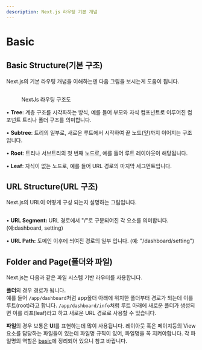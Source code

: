 ```yaml
---
description: Next.js 라우팅 기본 개념
---
```


# Basic

## Basic Structure(기본 구조)

Next.js의 기본 라우팅 개념을 이해하는덴 다음 그림을 보시는게 도움이 됩니다.

<figure><img src="https://nextjs.org/_next/image?url=%2Fdocs%2Fdark%2Fterminology-component-tree.png&#x26;w=1920&#x26;q=75" alt=""><figcaption><p>NextJs 라우팅 구조도</p></figcaption></figure>

• **Tree**: 계층 구조를 시각화하는 방식, 예를 들어 부모와 자식 컴포넌트로 이루어진 컴포넌트 트리나 폴더 구조를 의미합니다.

• **Subtree**: 트리의 일부로, 새로운 루트에서 시작하여 끝 노드(잎)까지 이어지는 구조입니다.

• **Root**: 트리나 서브트리의 첫 번째 노드로, 예를 들어 루트 레이아웃이 해당됩니다.

• **Leaf**: 자식이 없는 노드로, 예를 들어 URL 경로의 마지막 세그먼트입니다.

## URL Structure(URL 구조)

Next.js의 URL이 어떻게 구성 되는지 설명하는 그림입니다.

<figure><img src="https://nextjs.org/_next/image?url=%2Fdocs%2Fdark%2Fterminology-url-anatomy.png&#x26;w=1920&#x26;q=75" alt=""><figcaption></figcaption></figure>

• **URL Segment:** URL 경로에서 "/"로 구분되어진 각 요소를 의미합니다. (예:dashboard, setting)

• **URL Path:** 도메인 이후에 씌여진 경로의 일부 입니다. (예: "/dashboard/setting")

## Folder and Page(폴더와 파일)

Next.js는 다음과 같은 파일 시스템 기반 라우터를 사용합니다.

**폴더**의 경우 경로가 됩니다.<br>
예를 들어 `/app/dashboard`처럼 app폴더 아래에 위치한 폴더부터 경로가 되는데 이를 루트(root)라고 합니다.
`/app/dashboard/info`처럼 루트 아래에 새로운 폴더가 생성되면 이를 리프(leaf)라고 하고 새로운 URL 경로로 사용할 수 있습니다.

**파일**의 경우 보통은 **UI**를 표현하는데 많이 사용됩니다.
레이아웃 혹은 페이지등의 View요소를 담당하는 파일들이 있는데 파일명 규칙이 있어, 파일명을 꼭 지켜야합니다. 각 파일명의 역할은 [basic](../01.intro/basic-files.md)에 정리되어 있으니 참고 바랍니다.
